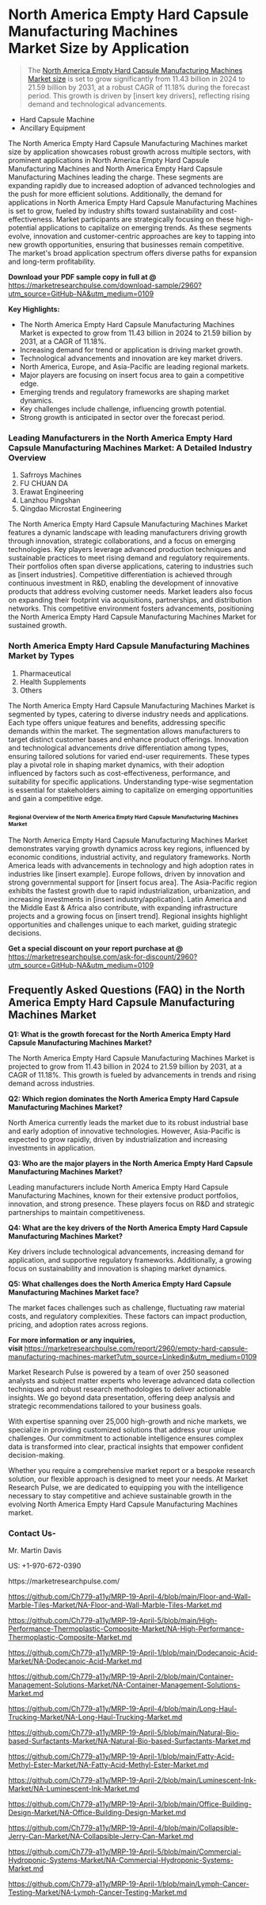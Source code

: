 <h1>North America Empty Hard Capsule Manufacturing Machines Market&nbsp;Size by Application</h1><blockquote><p>The <a href="https://marketresearchpulse.com/download-sample/2960?utm_source=GitHub-NA&amp;utm_medium=0109">North America Empty Hard Capsule Manufacturing Machines Market size</a> is set to grow significantly from 11.43 billion in 2024 to 21.59 billion by 2031, at a robust CAGR of 11.18% during the forecast period. This growth is driven by [insert key drivers], reflecting rising demand and technological advancements.</p></blockquote><ul><li>Hard Capsule Machine <li> Ancillary Equipment</li></ul><p>The North America Empty Hard Capsule Manufacturing Machines market size by application showcases robust growth across multiple sectors, with prominent applications in North America Empty Hard Capsule Manufacturing Machines and North America Empty Hard Capsule Manufacturing Machines leading the charge. These segments are expanding rapidly due to increased adoption of advanced technologies and the push for more efficient solutions. Additionally, the demand for applications in North America Empty Hard Capsule Manufacturing Machines is set to grow, fueled by industry shifts toward sustainability and cost-effectiveness. Market participants are strategically focusing on these high-potential applications to capitalize on emerging trends. As these segments evolve, innovation and customer-centric approaches are key to tapping into new growth opportunities, ensuring that businesses remain competitive. The market's broad application spectrum offers diverse paths for expansion and long-term profitability.</p><p><strong>Download your PDF sample copy in full at @ </strong><a href="https://marketresearchpulse.com/download-sample/2960?utm_source=GitHub-NA&amp;utm_medium=0109">https://marketresearchpulse.com/download-sample/2960?utm_source=GitHub-NA&amp;utm_medium=0109</a></p><p><strong>Key Highlights: </strong></p><ul><li>The North America Empty Hard Capsule Manufacturing Machines Market is expected to grow from 11.43 billion in 2024 to 21.59 billion by 2031, at a CAGR of 11.18%.</li><li>Increasing demand for trend or application is driving market growth.</li><li>Technological advancements and innovation are key market drivers.</li><li>North America, Europe, and Asia-Pacific are leading regional markets.</li><li>Major players are focusing on insert focus area to gain a competitive edge.</li><li>Emerging trends and regulatory frameworks are shaping market dynamics.</li><li>Key challenges include challenge, influencing growth potential.</li><li>Strong growth is anticipated in sector over the forecast period.</li></ul><h3>Leading Manufacturers in the North America Empty Hard Capsule Manufacturing Machines Market: A Detailed Industry Overview</h3><ol><li>Safrroys Machines</li><li>FU CHUAN DA</li><li>Erawat Engineering</li><li>Lanzhou Pingshan</li><li>Qingdao Microstat Engineering</li></ol><div class="flex max-w-full flex-col flex-grow"><div class="min-h-8 text-message flex w-full flex-col items-end gap-2 whitespace-normal break-words [.text-message+&amp;]:mt-5" dir="auto" data-message-author-role="assistant" data-message-id="fd8432e4-4910-450d-b182-61b7bfb0a01f" data-message-model-slug="gpt-4o"><div class="flex w-full flex-col gap-1 empty:hidden first:pt-[3px]"><div class="markdown prose w-full break-words dark:prose-invert light"><p>The North America Empty Hard Capsule Manufacturing Machines Market features a dynamic landscape with leading manufacturers driving growth through innovation, strategic collaborations, and a focus on emerging technologies. Key players leverage advanced production techniques and sustainable practices to meet rising demand and regulatory requirements. Their portfolios often span diverse applications, catering to industries such as [insert industries]. Competitive differentiation is achieved through continuous investment in R&amp;D, enabling the development of innovative products that address evolving customer needs. Market leaders also focus on expanding their footprint via acquisitions, partnerships, and distribution networks. This competitive environment fosters advancements, positioning the North America Empty Hard Capsule Manufacturing Machines Market for sustained growth.</p></div></div></div></div><h3>North America Empty Hard Capsule Manufacturing Machines Market by Types</h3><ol><li>Pharmaceutical <li> Health Supplements <li> Others</li></ol><div class="flex max-w-full flex-col flex-grow"><div class="min-h-8 text-message flex w-full flex-col items-end gap-2 whitespace-normal break-words [.text-message+&amp;]:mt-5" dir="auto" data-message-author-role="assistant" data-message-id="084470be-0bb7-4664-bddf-5156b4f41249" data-message-model-slug="gpt-4o-mini"><div class="flex w-full flex-col gap-1 empty:hidden first:pt-[3px]"><div class="markdown prose w-full break-words dark:prose-invert light"><p>The North America Empty Hard Capsule Manufacturing Machines Market is segmented by types, catering to diverse industry needs and applications. Each type offers unique features and benefits, addressing specific demands within the market. The segmentation allows manufacturers to target distinct customer bases and enhance product offerings. Innovation and technological advancements drive differentiation among types, ensuring tailored solutions for varied end-user requirements. These types play a pivotal role in shaping market dynamics, with their adoption influenced by factors such as cost-effectiveness, performance, and suitability for specific applications. Understanding type-wise segmentation is essential for stakeholders aiming to capitalize on emerging opportunities and gain a competitive edge.</p></div></div></div></div><h3><span style="font-size: 11px;">Regional Overview of the North America Empty Hard Capsule Manufacturing Machines Market</span></h3><div class="flex max-w-full flex-col flex-grow"><div class="min-h-8 text-message flex w-full flex-col items-end gap-2 whitespace-normal break-words [.text-message+&amp;]:mt-5" dir="auto" data-message-author-role="assistant" data-message-id="e9038762-ce64-4e30-91c9-9bd413514231" data-message-model-slug="gpt-4o-mini"><div class="flex w-full flex-col gap-1 empty:hidden first:pt-[3px]"><div class="markdown prose w-full break-words dark:prose-invert light"><p>The North America Empty Hard Capsule Manufacturing Machines Market demonstrates varying growth dynamics across key regions, influenced by economic conditions, industrial activity, and regulatory frameworks. North America leads with advancements in technology and high adoption rates in industries like [insert example]. Europe follows, driven by innovation and strong governmental support for [insert focus area]. The Asia-Pacific region exhibits the fastest growth due to rapid industrialization, urbanization, and increasing investments in [insert industry/application]. Latin America and the Middle East &amp; Africa also contribute, with expanding infrastructure projects and a growing focus on [insert trend]. Regional insights highlight opportunities and challenges unique to each market, guiding strategic decisions.</p></div></div></div></div><p><strong>Get a special discount on your report purchase at @ </strong><a href="https://marketresearchpulse.com/ask-for-discount/2960?utm_source=GitHub-NA&amp;utm_medium=0109">https://marketresearchpulse.com/ask-for-discount/2960?utm_source=GitHub-NA&amp;utm_medium=0109</a></p><h2>Frequently Asked Questions (FAQ) in the North America Empty Hard Capsule Manufacturing Machines Market</h2><p><strong>Q1: What is the growth forecast for the North America Empty Hard Capsule Manufacturing Machines Market?</strong></p><p>The North America Empty Hard Capsule Manufacturing Machines Market is projected to grow from 11.43 billion in 2024 to 21.59 billion by 2031, at a CAGR of 11.18%. This growth is fueled by advancements in trends and rising demand across industries.</p><p><strong>Q2: Which region dominates the North America Empty Hard Capsule Manufacturing Machines Market?</strong></p><p>North America currently leads the market due to its robust industrial base and early adoption of innovative technologies. However, Asia-Pacific is expected to grow rapidly, driven by industrialization and increasing investments in application.</p><p><strong>Q3: Who are the major players in the North America Empty Hard Capsule Manufacturing Machines Market?</strong></p><p>Leading manufacturers include North America Empty Hard Capsule Manufacturing Machines, known for their extensive product portfolios, innovation, and strong presence. These players focus on R&amp;D and strategic partnerships to maintain competitiveness.</p><p><strong>Q4: What are the key drivers of the North America Empty Hard Capsule Manufacturing Machines Market?</strong></p><p>Key drivers include technological advancements, increasing demand for application, and supportive regulatory frameworks. Additionally, a growing focus on sustainability and innovation is shaping market dynamics.</p><p><strong>Q5: What challenges does the North America Empty Hard Capsule Manufacturing Machines Market face?</strong></p><p>The market faces challenges such as challenge, fluctuating raw material costs, and regulatory complexities. These factors can impact production, pricing, and adoption rates across regions.</p><p><strong>For more information or any inquiries, visit&nbsp;</strong><a href="https://marketresearchpulse.com/report/2960/empty-hard-capsule-manufacturing-machines-market?utm_source=Linkedin&utm_medium=0109">https://marketresearchpulse.com/report/2960/empty-hard-capsule-manufacturing-machines-market?utm_source=Linkedin&utm_medium=0109</a></p><p>Market Research Pulse is powered by a team of over 250 seasoned analysts and subject matter experts who leverage advanced data collection techniques and robust research methodologies to deliver actionable insights. We go beyond data presentation, offering deep analysis and strategic recommendations tailored to your business goals.</p><p>With expertise spanning over 25,000 high-growth and niche markets, we specialize in providing customized solutions that address your unique challenges. Our commitment to actionable intelligence ensures complex data is transformed into clear, practical insights that empower confident decision-making.</p><p>Whether you require a comprehensive market report or a bespoke research solution, our flexible approach is designed to meet your needs. At Market Research Pulse, we are dedicated to equipping you with the intelligence necessary to stay competitive and achieve sustainable growth in the evolving North America Empty Hard Capsule Manufacturing Machines market.</p><h3><strong>Contact Us-</strong></h3><p>Mr. Martin Davis</p><p>US: +1-970-672-0390</p><p>https://marketresearchpulse.com/</p><p><a href="https://github.com/Ch779-a11y/MRP-19-April-4/blob/main/Floor-and-Wall-Marble-Tiles-Market/NA-Floor-and-Wall-Marble-Tiles-Market.md">https://github.com/Ch779-a11y/MRP-19-April-4/blob/main/Floor-and-Wall-Marble-Tiles-Market/NA-Floor-and-Wall-Marble-Tiles-Market.md</a></p><p><a href="https://github.com/Ch779-a11y/MRP-19-April-5/blob/main/High-Performance-Thermoplastic-Composite-Market/NA-High-Performance-Thermoplastic-Composite-Market.md">https://github.com/Ch779-a11y/MRP-19-April-5/blob/main/High-Performance-Thermoplastic-Composite-Market/NA-High-Performance-Thermoplastic-Composite-Market.md</a></p><p><a href="https://github.com/Ch779-a11y/MRP-19-April-1/blob/main/Dodecanoic-Acid-Market/NA-Dodecanoic-Acid-Market.md">https://github.com/Ch779-a11y/MRP-19-April-1/blob/main/Dodecanoic-Acid-Market/NA-Dodecanoic-Acid-Market.md</a></p><p><a href="https://github.com/Ch779-a11y/MRP-19-April-2/blob/main/Container-Management-Solutions-Market/NA-Container-Management-Solutions-Market.md">https://github.com/Ch779-a11y/MRP-19-April-2/blob/main/Container-Management-Solutions-Market/NA-Container-Management-Solutions-Market.md</a></p><p><a href="https://github.com/Ch779-a11y/MRP-19-April-4/blob/main/Long-Haul-Trucking-Market/NA-Long-Haul-Trucking-Market.md">https://github.com/Ch779-a11y/MRP-19-April-4/blob/main/Long-Haul-Trucking-Market/NA-Long-Haul-Trucking-Market.md</a></p><p><a href="https://github.com/Ch779-a11y/MRP-19-April-5/blob/main/Natural-Bio-based-Surfactants-Market/NA-Natural-Bio-based-Surfactants-Market.md">https://github.com/Ch779-a11y/MRP-19-April-5/blob/main/Natural-Bio-based-Surfactants-Market/NA-Natural-Bio-based-Surfactants-Market.md</a></p><p><a href="https://github.com/Ch779-a11y/MRP-19-April-1/blob/main/Fatty-Acid-Methyl-Ester-Market/NA-Fatty-Acid-Methyl-Ester-Market.md">https://github.com/Ch779-a11y/MRP-19-April-1/blob/main/Fatty-Acid-Methyl-Ester-Market/NA-Fatty-Acid-Methyl-Ester-Market.md</a></p><p><a href="https://github.com/Ch779-a11y/MRP-19-April-2/blob/main/Luminescent-Ink-Market/NA-Luminescent-Ink-Market.md">https://github.com/Ch779-a11y/MRP-19-April-2/blob/main/Luminescent-Ink-Market/NA-Luminescent-Ink-Market.md</a></p><p><a href="https://github.com/Ch779-a11y/MRP-19-April-3/blob/main/Office-Building-Design-Market/NA-Office-Building-Design-Market.md">https://github.com/Ch779-a11y/MRP-19-April-3/blob/main/Office-Building-Design-Market/NA-Office-Building-Design-Market.md</a></p><p><a href="https://github.com/Ch779-a11y/MRP-19-April-4/blob/main/Collapsible-Jerry-Can-Market/NA-Collapsible-Jerry-Can-Market.md">https://github.com/Ch779-a11y/MRP-19-April-4/blob/main/Collapsible-Jerry-Can-Market/NA-Collapsible-Jerry-Can-Market.md</a></p><p><a href="https://github.com/Ch779-a11y/MRP-19-April-5/blob/main/Commercial-Hydroponic-Systems-Market/NA-Commercial-Hydroponic-Systems-Market.md">https://github.com/Ch779-a11y/MRP-19-April-5/blob/main/Commercial-Hydroponic-Systems-Market/NA-Commercial-Hydroponic-Systems-Market.md</a></p><p><a href="https://github.com/Ch779-a11y/MRP-19-April-1/blob/main/Lymph-Cancer-Testing-Market/NA-Lymph-Cancer-Testing-Market.md">https://github.com/Ch779-a11y/MRP-19-April-1/blob/main/Lymph-Cancer-Testing-Market/NA-Lymph-Cancer-Testing-Market.md</a></p>
